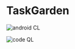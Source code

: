 # TaskGarden
![android CL](https://github.com/macdadebj1/TaskGarden/tree/master/.github/workflows/android.yml/badge.svg)

![code QL](https://github.com/macdadebj1/TaskGarden/tree/master/.github/workflows/codeql-analysis.yml/badge.svg)
